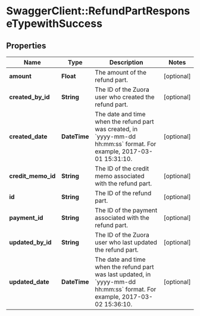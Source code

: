 # SwaggerClient::RefundPartResponseTypewithSuccess

## Properties
Name | Type | Description | Notes
------------ | ------------- | ------------- | -------------
**amount** | **Float** | The amount of the refund part.  | [optional] 
**created_by_id** | **String** | The ID of the Zuora user who created the refund part.  | [optional] 
**created_date** | **DateTime** | The date and time when the refund part was created, in &#x60;yyyy-mm-dd hh:mm:ss&#x60; format. For example, 2017-03-01 15:31:10.  | [optional] 
**credit_memo_id** | **String** | The ID of the credit memo associated with the refund part.  | [optional] 
**id** | **String** | The ID of the refund part.  | [optional] 
**payment_id** | **String** | The ID of the payment associated with the refund part.  | [optional] 
**updated_by_id** | **String** | The ID of the Zuora user who last updated the refund part.  | [optional] 
**updated_date** | **DateTime** | The date and time when the refund part was last updated, in &#x60;yyyy-mm-dd hh:mm:ss&#x60; format. For example, 2017-03-02 15:36:10.  | [optional] 


